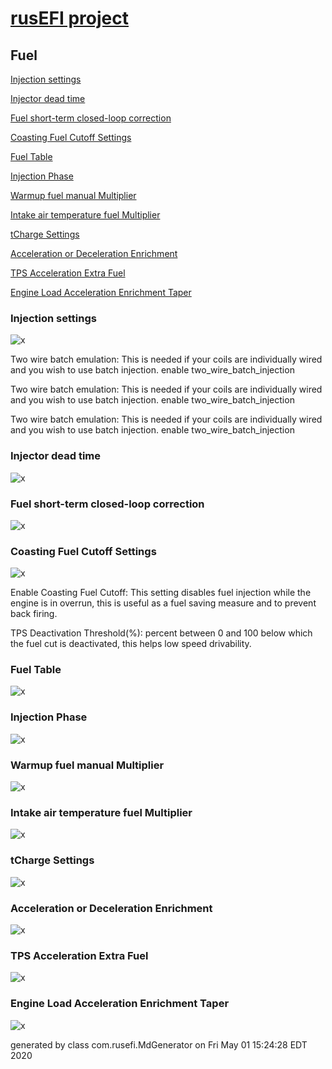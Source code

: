 # [rusEFI project](rusEFI-project)

## Fuel

[Injection settings](#injection-settings)

[Injector dead time](#injector-dead-time)

[Fuel short-term closed-loop correction](#fuel-short-term-closed-loop-correction)

[Coasting Fuel Cutoff Settings](#coasting-fuel-cutoff-settings)

[Fuel Table](#fuel-table)

[Injection Phase](#injection-phase)

[Warmup fuel manual Multiplier](#warmup-fuel-manual-multiplier)

[Intake air temperature fuel Multiplier](#intake-air-temperature-fuel-multiplier)

[tCharge Settings](#tcharge-settings)

[Acceleration or Deceleration Enrichment](#acceleration-or-deceleration-enrichment)

[TPS Acceleration Extra Fuel](#tps-acceleration-extra-fuel)

[Engine Load Acceleration Enrichment Taper](#engine-load-acceleration-enrichment-taper)

### Injection settings

![x](Overview/TS_generated/dialog_Injection_settings.png)

Two wire batch emulation: This is needed if your coils are individually wired and you wish to use batch injection.
enable two_wire_batch_injection

Two wire batch emulation: This is needed if your coils are individually wired and you wish to use batch injection.
enable two_wire_batch_injection

Two wire batch emulation: This is needed if your coils are individually wired and you wish to use batch injection.
enable two_wire_batch_injection

### Injector dead time

![x](Overview/TS_generated/dialog_Injector_dead_time.png)

### Fuel short-term closed-loop correction

![x](Overview/TS_generated/dialog_Fuel_short-term_closed-loop_correction.png)

### Coasting Fuel Cutoff Settings

![x](Overview/TS_generated/dialog_Coasting_Fuel_Cutoff_Settings.png)

Enable Coasting Fuel Cutoff: This setting disables fuel injection while the engine is in overrun, this is useful as a fuel saving measure and to prevent back firing.

TPS Deactivation Threshold(%): percent between 0 and 100 below which the fuel cut is deactivated, this helps low speed drivability.

### Fuel Table

![x](Overview/TS_generated/dialog_Fuel_Table.png)

### Injection Phase

![x](Overview/TS_generated/dialog_Injection_Phase.png)

### Warmup fuel manual Multiplier

![x](Overview/TS_generated/dialog_Warmup_fuel_manual_Multiplier.png)

### Intake air temperature fuel Multiplier

![x](Overview/TS_generated/dialog_Intake_air_temperature_fuel_Multiplier.png)

### tCharge Settings

![x](Overview/TS_generated/dialog_tCharge_Settings.png)

### Acceleration or Deceleration Enrichment

![x](Overview/TS_generated/dialog_Accel_Decel_Enrichment.png)

### TPS Acceleration Extra Fuel

![x](Overview/TS_generated/dialog_TPS_TPS_Acceleration_Extra_Fuelms.png)

### Engine Load Acceleration Enrichment Taper

![x](Overview/TS_generated/dialog_Engine_Load_Acceleration_Enrichment_Taper.png)

generated by class com.rusefi.MdGenerator on Fri May 01 15:24:28 EDT 2020
